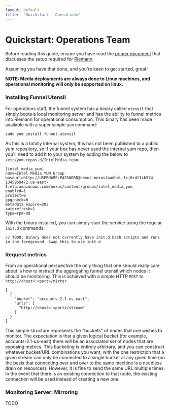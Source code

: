 ```yaml
---
layout: default
title:  "Quickstart - Operations"
---
```


# Quickstart: Operations Team

Before reading this guide, ensure you have read the [primer document](http://github-media.sc.intel.com/IntelMedia/monitoring/tree/master/docs/riemann.markdown) that discusses the setup required for [Riemann](http://riemann.io/).

Assuming you have that done, and you're keen to get started, great!

**NOTE: Media deployments are always done to Linux machines, and operational monitoring will only be supported on linux.**

### Installing Funnel Utensil 

For operations staff, the funnel system has a binary called `utensil` that simply boots a local monitoring server and has the ability to funnel metrics into Riemann for operational consumption. This binary has been made available with a super simple `yum` command:

````
sudo yum install funnel-utensil
````

As this is a totally internal system, this has not been published to a public yum repository, so if your box has never used the internal yum repo, then you'll need to add it to your system by adding the below to `/etc/yum.repos.d/IntelMedia.repo`:

````
[intel_media_yum]
name=Intel Media YUM Group
baseurl=http://USERNAME:PASSWORD@nexus-nexusloadbal-1cj6r4t1cb574-1345959472.us-east-1.elb.amazonaws.com/nexus/content/groups/intel_media_yum
enabled=1
protect=0
gpgcheck=0
metadata_expire=30s
autorefresh=1
type=rpm-md

````

With the binary installed, you can simply start the service using the regular `init.d` commands:

````
// TODO: Binary does not currently have init.d bash scripts and runs in the foreground. Swap this to use init.d
````


### Request metrics

From an operational perspective the only thing that one should really care about is how to instruct the aggregating funnel utensil which nodes it should be monitoring. This is achieved with a simple HTTP `POST` to `http://<host>:<port>/mirror`

````
[
  {
    "bucket": "accounts-2.1-us-east",
    "urls": [
      "http://<host>:<port>/stream"
    ]
  }
]
````
This simple structure represents the "buckets" of nodes that one wishes to monitor. The expectation is that a given logical bucket (for example, accounts-2.1-us-east) there will be an associated set of nodes that are exposing metrics. This bucketing is entirely arbitrary, and you can construct whatever bucket/URL combinations you want, with the one restriction that a given stream can only be connected to a single bucket at any given time (on the basis that connecting over and over to the same machine is a needless drain on resources). However, it is fine to send the same URL multiple times. In the event that there is an existing connection to that node, the existing connection will be used instead of creating a new one.


### Monitoring Server: Mirroring

TODO



